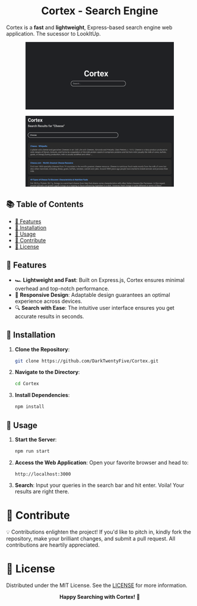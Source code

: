 <p align="center">
    <h1 align="center">Cortex - Search Engine</h1>
</p>

Cortex is a **fast** and **lightweight**, Express-based search engine web application. The sucessor to LookItUp.

<p align="center">
    <img src="img/index.png" alt="Cortex Index" width="400"/>
</p>
<p align="center">
    <img src="img/search.png" alt="Cortex Search" width="400"/>
</p>


## 📚 Table of Contents

- [🌟 Features](#features)
- [🔧 Installation](#installation)
- [🚀 Usage](#usage)
- [🤝 Contribute](#contribute)
- [📜 License](#license)


## 🌟 Features

- 🏎️ **Lightweight and Fast**: Built on Express.js, Cortex ensures minimal overhead and top-notch performance.
- 📱 **Responsive Design**: Adaptable design guarantees an optimal experience across devices.
- 🔍 **Search with Ease**: The intuitive user interface ensures you get accurate results in seconds.



## 🔧 Installation

1. **Clone the Repository**:

   ```bash
   git clone https://github.com/DarkTwentyFive/Cortex.git
    ```
2. **Navigate to the Directory**:

    ```bash
    cd Cortex
    ```
3. **Install Dependencies**:

    ```bash
    npm install
    ```



## 🚀 Usage
1. **Start the Server**:

    ```bash
    npm run start
    ```
2. **Access the Web Application**: Open your favorite browser and head to:

    ```
    http://localhost:3000
    ```
3. **Search**: Input your queries in the search bar and hit enter. Voila! Your results are right there.

# 🤝 Contribute

💡 Contributions enlighten the project! If you'd like to pitch in, kindly fork the repository, make your brilliant changes, and submit a pull request. All contributions are heartily appreciated.

# 📜 License

Distributed under the MIT License. See the [LICENSE](LICENSE) for more information.

<p align="center">
    <strong>Happy Searching with Cortex! 🚀</strong>
</p>
